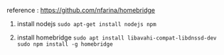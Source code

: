 reference : https://github.com/nfarina/homebridge

1) install nodejs
`sudo apt-get install nodejs npm`

2) install homebridge
`sudo apt install libavahi-compat-libdnssd-dev`
`sudo npm install -g homebridge`

